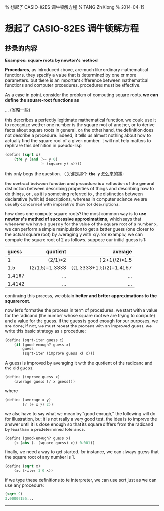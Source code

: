 % 想起了 CASIO-82ES 调牛顿解方程
% TANG ZhiXiong
% 2014-04-15

想起了 CASIO-82ES 调牛顿解方程
==============================

<!--
无事，看 [SICP][sicp]，顺带敲过来。
-->

[sicp]: http://book.douban.com/subject/1451622/ "看来 SICP 有生之年是看不完了。。。"

抄录的内容
----------

**Examples: square roots by newton's method**

**Procedures**, as introduced above, are much like ordinary mathematical functions. they specify a value that is determined by one or more parameters. but there is an important difference between mathematical functions and computer procedures. procedures must be effective.

As a case in point, consider the problem of computing square roots. **we can define the square-root functions as**

... (省略一些)

this describes a perfectly legitimate mathematical function. we could use it to recognize wether one number is the square root of another, or to derive facts about square roots in general. on the other hand, the definition does not describe a procedure. indeed, it tells us almost nothing about how  to actually find the square root of a given number. it will not help matters to rephrase this definition in pseudo-lisp:

```lisp
(define (sqrt x)
    (the y (and (>= y 0)
                (= (square y) x))))
```

this only begs the question. （关键是那个 **`the y`** 怎么来的撒）

the contrast between function and procedure is a reflection of the general distinction between describing properties of things and describing how to do things, or , as  it is something referred to , the distinction between declarative (whit  is) descriptions, whereas in computer science we are usually concerned with imperative (how to) descriptions.

how does one compute square roots? the most common way is to **use newtons's method of successive approximations**, which says that whenever we have a guess y for the value of the square root of a number x, we can perform a simple manipulation to get a better guess (one  closer to the actual square root) by averaging y with x/y. for examplw, we can compute the square root of 2 as follows. suppose our initial guess is 1:

| guess | quotient | average |
| :------- | ------: | ------: |
| 1 | (2/1)=2 | ((2+1)/2)=1.5 |
| 1.5 | (2/1.5)=1.3333 | ((1.3333+1.5)/2)=1.4167 |
| 1.4167 | ... | ... |
| 1.4142 | ... | ... |

continuing this process, we obtain **better and better approximations to the square root**.

now let's formative the process in term of procedures. we start with a value for the radicand (the number whose square root we are trying to compute) and a value for the guess. if the guess is good enough for our purposes, we are done; if not, we must repeat the process with an improved  guess. we write this basic strategy as a procedure:

```lisp
(define (sqrt-iter guess x)
    (if (good-enough? guess x)
        guess
        (sqrt-iter (improve guess x) x)))
```

A guess is improved by averaging it with the quotient of the radicand and the old guess:

```lisp
(define (improve guess x)
    (average guess (/ x guess)))
```

where

```lisp
(define (average x y)
        (/ (+ x y) 2))
```

we also have to say what we mean by "good enough," the following will do for illustration, but it is not really a very good test. the idea is to improve the answer until it is close enough so that its square differs from the radicand by less than a predetermined tolerance.

```lisp
(define (good-enough? guess x)
    (< (abs (- (square guess) x)) 0.001))
```

finally, we need a way to get started. for instance, we can always guess that the square root of any number is 1.

```lisp
(define (sqrt x)
    (sqrt-iter 1.0 x))
```

if we type these definitions to te interpreter, we can use sqrt just as we can use any procedure:

```lisp
(sqrt 9)
3.00009155...
```


---

<!--
想起了高中的时候，在网上找 Casio fx 82ES 刷机教程，其中有一个就是 “**牛顿解方程**” 模式，
一直觉得这个名字好霸气（毕竟和牛顿扯上关系了）。牛顿解方程很好用，比如求一个方程（一元）的解，
直接把方程输到计算器就成（对于我这种粗心大意的又懒的人，简直不能更好）。
一直不知道为什么这个刷机模式为什么叫“牛顿解方程”，记得当时余意老师讲过一种迭代求根的方法，
我又不用，早忘了，但我会按计算器嘛！
-->

<!--
没有计算器的数学考试我可以去死，宁可不写。2 位以上的计算我都不太习惯思考，
`sin 30 45 60` 就没搞清楚过，从来都是直接按计算器。那时按计算器还挺快，
在 15 班时还一群人拼谁刷机快……[^class15]后来刷机的方法学的越来越多，可以刷出 `base-n` 进制转换，求方程组，求积分和导数（高中不教这个所以也不怎么会用），矩阵向量统计什么的，
还有一些很 fancy 的爆机方法，最牛逼的是 LU WangChen 的那个，可以让计算器瞬间无法开机，
除非用起子打开壳子把电池抠出来放一会。如此强大，以至于每次考数学前都要去欺负 Peng Wei，
“乖点不然把你计算器刷死……”^[好贱……]
-->

[^class15]: 相比，1 班同学在这上面探索欲不强。

<!--
后来高考前把计算器换成了 991，现在还在用，不用刷就有了所有 82ES b 版按百来个键
才能刷出来的功能，省去了刷机的麻烦，也少个那个乐趣。
-->
